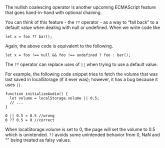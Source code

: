 The nullish coalescing operator is another upcoming ECMAScript feature that goes hand-in-hand with optional chaining.

You can think of this feature - the `??` operator - as a way to “fall back” to a default value when dealing with null or undefined. When we write code like
```
let x = foo ?? bar();
```
Again, the above code is equivalent to the following.
```
let x = foo !== null && foo !== undefined ? foo : bar();
```
The `??` operator can replace uses of `||` when trying to use a default value.

For example, the following code snippet tries to fetch the volume that was last saved in localStorage (if it ever was); however, it has a bug because it uses `||`.
```
function initializeAudio() {
  let volume = localStorage.volume || 0.5;
  // ...
}

0 || 0.5 = 0.5 //wrong
0 ?? 0.5 = 0 //correct
```
When localStorage.volume is set to 0, the page will set the volume to 0.5 which is unintended. `??` avoids some unintended behavior from 0, NaN and "" being treated as falsy values.

